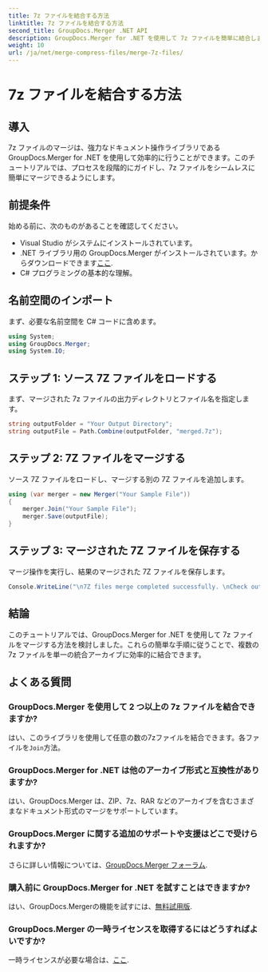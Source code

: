 ```yaml
---
title: 7z ファイルを結合する方法
linktitle: 7z ファイルを結合する方法
second_title: GroupDocs.Merger .NET API
description: GroupDocs.Merger for .NET を使用して 7z ファイルを簡単に結合します。ステップ バイ ステップ ガイドに従って、複数のアーカイブを 1 つにシームレスに結合します。
weight: 10
url: /ja/net/merge-compress-files/merge-7z-files/
---
```


# 7z ファイルを結合する方法

## 導入
7z ファイルのマージは、強力なドキュメント操作ライブラリである GroupDocs.Merger for .NET を使用して効率的に行うことができます。このチュートリアルでは、プロセスを段階的にガイドし、7z ファイルをシームレスに簡単にマージできるようにします。
## 前提条件
始める前に、次のものがあることを確認してください。
- Visual Studio がシステムにインストールされています。
-  .NET ライブラリ用の GroupDocs.Merger がインストールされています。からダウンロードできます[ここ](https://releases.groupdocs.com/merger/net/).
- C# プログラミングの基本的な理解。

## 名前空間のインポート
まず、必要な名前空間を C# コードに含めます。
```csharp
using System; 
using GroupDocs.Merger;
using System.IO;
```
## ステップ 1: ソース 7Z ファイルをロードする
まず、マージされた 7z ファイルの出力ディレクトリとファイル名を指定します。
```csharp
string outputFolder = "Your Output Directory";
string outputFile = Path.Combine(outputFolder, "merged.7z");
```
## ステップ 2: 7Z ファイルをマージする
ソース 7Z ファイルをロードし、マージする別の 7Z ファイルを追加します。
```csharp
using (var merger = new Merger("Your Sample File"))
{
    merger.Join("Your Sample File");
    merger.Save(outputFile);
}
```
## ステップ 3: マージされた 7Z ファイルを保存する
マージ操作を実行し、結果のマージされた 7Z ファイルを保存します。
```csharp
Console.WriteLine("\n7Z files merge completed successfully. \nCheck output in {0}", outputFolder);
```

## 結論
このチュートリアルでは、GroupDocs.Merger for .NET を使用して 7z ファイルをマージする方法を検討しました。これらの簡単な手順に従うことで、複数の 7z ファイルを単一の統合アーカイブに効率的に結合できます。

## よくある質問
### GroupDocs.Merger を使用して 2 つ以上の 7z ファイルを結合できますか?
はい、このライブラリを使用して任意の数の7zファイルを結合できます。各ファイルを`Join`方法。
### GroupDocs.Merger for .NET は他のアーカイブ形式と互換性がありますか?
はい、GroupDocs.Merger は、ZIP、7z、RAR などのアーカイブを含むさまざまなドキュメント形式のマージをサポートしています。
### GroupDocs.Merger に関する追加のサポートや支援はどこで受けられますか?
さらに詳しい情報については、[GroupDocs.Merger フォーラム](https://forum.groupdocs.com/c/merger/32).
### 購入前に GroupDocs.Merger for .NET を試すことはできますか?
はい、GroupDocs.Mergerの機能を試すには、[無料試用版](https://releases.groupdocs.com/).
### GroupDocs.Merger の一時ライセンスを取得するにはどうすればよいですか?
一時ライセンスが必要な場合は、[ここ](https://purchase.groupdocs.com/temporary-license/).
